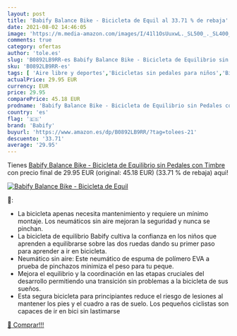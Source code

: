 ```yaml
---
layout: post
title: 'Babify Balance Bike - Bicicleta de Equil al 33.71 % de rebaja'
date: 2021-08-02 14:46:05
image: 'https://m.media-amazon.com/images/I/41l1OsUuxwL._SL500_._SL400_.jpg'
comments: true
category: ofertas
author: 'tole.es'
slug: 'B0892LB9RR-es Babify Balance Bike - Bicicleta de Equilibrio sin Pedales...'
sku: 'B0892LB9RR-es'
tags: [ 'Aire libre y deportes','Bicicletas sin pedales para niños','Bicicletas, triciclos y correpasillos','Juguetes','Juguetes y juegos','Radiocontrol','Vehículos de juguete para niños','babify','bicicleta', ]
actualPrice: 29.95 EUR
currency: EUR
price: 29.95
comparePrice: 45.18 EUR
prodname: 'Babify Balance Bike - Bicicleta de Equilibrio sin Pedales con Timbre'
country: 'es'
flag: '🇪🇸'
brand: 'Babify'
buyurl: 'https://www.amazon.es/dp/B0892LB9RR/?tag=tolees-21'
descuento: '33.71'
average: '29.95'
---
```


Tienes [Babify Balance Bike - Bicicleta de Equilibrio sin Pedales con Timbre](https://www.amazon.es/dp/B0892LB9RR/?tag=tolees-21) con precio final de  29.95 EUR (original: 45.18 EUR) (33.71 %  de rebaja) aqui!

[![Babify Balance Bike - Bicicleta de Equil](https://m.media-amazon.com/images/I/41l1OsUuxwL._SL500_._SL400_.jpg)](https://www.amazon.es/dp/B0892LB9RR/?tag=tolees-21)

🔎:

- La bicicleta apenas necesita mantenimiento y requiere un mínimo montaje. Los neumáticos sin aire mejoran la seguridad y nunca se pinchan.
- La bicicleta de equilibrio Babify cultiva la confianza en los niños que aprenden a equilibrarse sobre las dos ruedas dando su primer paso para aprender a ir en bicicleta.
- Neumático sin aire: Este neumático de espuma de polímero EVA a prueba de pinchazos minimiza el peso para tu peque.
- Mejora el equilibrio y la coordinación en las etapas cruciales del desarrollo permitiendo una transición sin problemas a la bicicleta de sus sueños.
- Esta segura bicicleta para principiantes reduce el riesgo de lesiones al mantener los pies y el cuadro a ras de suelo. Los pequeños ciclistas son capaces de ir en bici sin lastimarse

[🛒 Comprar!!!](https://www.amazon.es/dp/B0892LB9RR/?tag=tolees-21)
